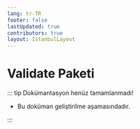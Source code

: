 ```yaml
---
lang: tr-TR
footer: false
lastUpdated: true
contributors: true
layout: IstanbulLayout
---
```


# Validate Paketi

::: tip Dokümantasyon henüz tamamlanmadı!

- Bu doküman geliştirilme aşamasındadır.

:::